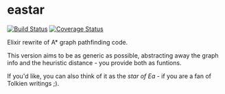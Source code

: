 eastar
======

[![Build Status](https://travis-ci.org/herenowcoder/eastar.svg)](https://travis-ci.org/herenowcoder/eastar)
[![Coverage Status](https://img.shields.io/coveralls/herenowcoder/eastar.svg)](https://coveralls.io/r/herenowcoder/eastar)

Elixir rewrite of A\* graph pathfinding code.

This version aims to be as generic as possible, abstracting away the graph info
and the heuristic distance - you provide both as funtions.

If you'd like, you can also think of it as the *star of Ea* - if you are
a fan of Tolkien writings ;).

